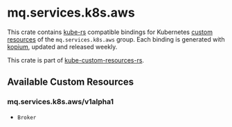 <!--
SPDX-FileCopyrightText: The kube-custom-resources-rs Authors
SPDX-License-Identifier: 0BSD
 -->

# mq.services.k8s.aws

This crate contains [kube-rs](https://kube.rs/) compatible bindings for Kubernetes [custom resources](https://kubernetes.io/docs/tasks/extend-kubernetes/custom-resources/custom-resource-definitions/) of the `mq.services.k8s.aws` group. Each binding is generated with [kopium](https://github.com/kube-rs/kopium), updated and released weekly.

This crate is part of [kube-custom-resources-rs](https://github.com/metio/kube-custom-resources-rs).

## Available Custom Resources

### mq.services.k8s.aws/v1alpha1
- `Broker`
